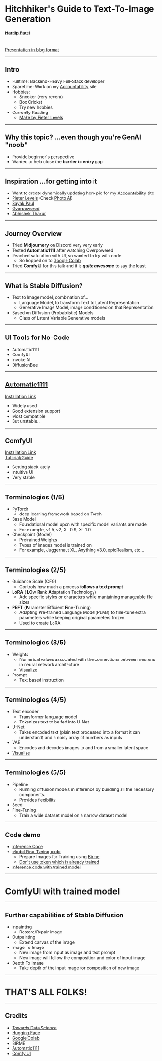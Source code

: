 # Hitchhiker's Guide to Text-To-Image Generation
#### [Hardip Patel](https://hardippatel.com)
#
#
[Presentation in blog format](https://hardippatel.com/memories/sd101)

* * *

## Intro

- Fulltime: Backend-Heavy Full-Stack developer
- Sparetime: Work on my [Accountability](https://hardippatel.com) site
- Hobbies:
    - Snooker (very recent)
    - Box Cricket
    - Try new hobbies
- Currently Reading
    - [Make by Pieter Levels](https://readmake.com)

* * *

## Why this topic? ...even though you're GenAI "noob"

- Provide beginner's perspective
- Wanted to help close the **barrier to entry** gap

* * *

## Inspiration ...for getting into it

- Want to create dynamically updating hero pic for my [Accountability](https://hardippatel.com) site
- [Pieter Levels](https://twitter.com/levelsio) (Check [Photo AI](https://photoai.com/))
- [Sayak Paul](https://huggingface.co/sayakpaul)
- [Overpowered](https://www.youtube.com/watch?v=IlIhykPDesE)
- [Abhishek Thakur](https://www.linkedin.com/in/abhi1thakur)

* * *

## Journey Overview

- Tried **Midjournery** on Discord very very early
- Tested **Automatic1111** after watching Overpowered
- Reached saturation with UI, so wanted to try with code
    - So hopped on to [Google Colab](https://colab.research.google.com)
- Tried **ComfyUI** for this talk and it is ***quite awesome*** to say the least

* * *

## What is Stable Diffusion?

- Text to Image model, combination of...
    - Language Model, to transform Text to Latent Representation
    - Generative Image Model, image conditioned on that Representation
- Based on Diffusion (Probablistic) Models
    - Class of Latent Variable Generative models

* * *

## UI Tools for No-Code

- Automatic1111
- ComfyUI
- Invoke AI
- DiffusionBee

* * *

## [Automatic1111](https://github.com/AUTOMATIC1111/stable-diffusion-webui)

[Installation Link](https://github.com/AUTOMATIC1111/stable-diffusion-webui?tab=readme-ov-file#installation-and-running)

- Widely used
- Good extension support
- Most compatible
- But unstable...

* * *

## ComfyUI

[Installation Link](https://github.com/comfyanonymous/ComfyUI?tab=readme-ov-file#installing)  
[Tutorial/Guide](https://comfyanonymous.github.io/ComfyUI_tutorial_vn/)

- Getting slack lately
- Intuitive UI
- Very stable

* * *

## Terminologies (1/5)

- PyTorch
    - deep learning framework based on Torch
- Base Model
    - Foundational model upon with specific model variants are made
    - For example, v1.5, v2, XL 0.9, XL 1.0
- Checkpoint (Model)
    - Pretrained Weights
    - Types of images model is trained on
    - For example, Juggernaut XL, Anything v3.0, epicRealism, etc...

* * *

## Terminologies (2/5)

- Guidance Scale (CFG)
    - Controls how much a process **follows a text prompt**
- **LoRA** ( **LO**w **R**ank **A**daptation Technology)
    - Add specific styles or characters while mantaining manageable file sizes
- **PEFT** (**P**arameter **E**fficient **F**ine-**T**uning)
    - Adapting Pre-trained Language Model(PLMs) to fine-tune extra parameters while keeping original parameters frozen.
    - Used to create LoRA

* * *

## Terminologies (3/5)

- Weights
    - Numerical values associated with the connections between neurons in neural network architecture
    - [Visualize](https://hackernoon.imgix.net/hn-images/1*_RLj3E4Lt8cZzlwtmcbqlA.png)
- Prompt
    - Text based instruction

* * *

## Terminologies (4/5)

- Text encoder
    - Transformer language model
    - Tokenizes text to be fed into U-Net
- U-Net
    - Takes encoded text (plain text processed into a format it can understand) and a noisy array of numbers as inputs
- VAE
    - Encodes and decodes images to and from a smaller latent space
- [Visualize](https://miro.medium.com/v2/resize:fit:1156/format:webp/1*ka4ci_UymoxuH4LAjiA6iw.png)

* * *

## Terminologies (5/5)

- Pipeline
    - Running diffusion models in inference by bundling all the necessary components.
    - Provides flexibility
- Seed
- Fine-Tuning
    - Train a wide dataset model on a narrow dataset model

* * *

## Code demo

- [Inference Code](https://gist.github.com/knightkill/a0f207c69068479686057a1293d2cfa0)
- [Model Fine-Tuning code](https://gist.github.com/knightkill/a0f207c69068479686057a1293d2cfa0)
    - Prepare Images for Training using [Birme](https://www.birme.net/)
    - [Don't use token which is already trained](https://github.com/2kpr/dreambooth-tokens/blob/main/all_single_tokens_to_4_characters.txt)
- [Inference code with trained model](https://gist.github.com/knightkill/d6a7db77ea6a6fcf2bad5eb14dcf0b7f)

* * *

# ComfyUI with trained model

* * *

## Further capabilities of Stable Diffusion

- Inpainting
    - Restore/Repair image
- Outpainting
    - Extend canvas of the image
- Image To Image
    - New image from input as image and text prompt
    - New image will follow the composition and color of input image
- Depth To Image
    - Take depth of the input image for composition of new image

* * *

# THAT'S ALL FOLKS!

* * *

## Credits

- [Towards Data Science](https://towardsdatascience.com)
- [Hugging Face](https://huggingface.co/docs)
- [Google Colab](https://colab.google)
- [BIRME](https://www.birme.net/)
- [Automatic1111](https://github.com/AUTOMATIC1111)
- [Comfy UI](https://github.com/comfyanonymous/ComfyUI)
